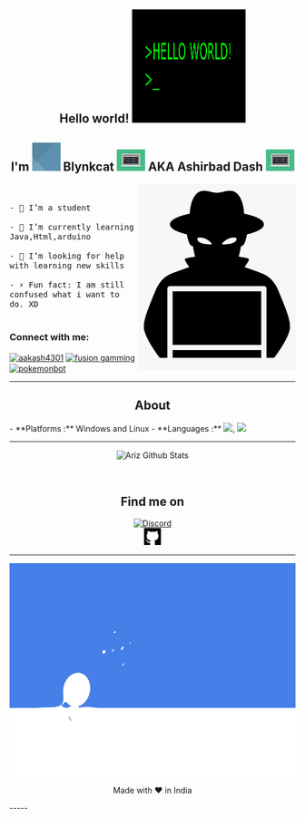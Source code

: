 <h2 align="center">
   
  Hello world!
  <img alt="hi" src="https://github.com/Blynkcat/Blynkcat/blob/main/test2.gif" width="200" height="200"/>
</h2>
<h2 align="center">
    I'm
    <img alt="popup_cat" src="https://raw.githubusercontent.com/Blynkcat/Blynkcat/main/TEST3.webp" width="50">
    Blynkcat
    <img alt="dev_cat" src="https://github.com/Blynkcat/Blynkcat/blob/main/test.gif" width="50"> 
    AKA Ashirbad Dash
    <img alt="dev_cat" src="https://github.com/Blynkcat/Blynkcat/blob/main/test.gif" width="50"> 
</h2>
<img width="55%" align="right" alt="Bootcamp" src="https://github.com/Blynkcat/Blynkcat/blob/main/TEST4.png"/>
<p align="left">
  <samp>
    <br><br>
    - 🔭 I’m  a student
    <br><br>
    - 🌱 I’m currently learning Java,Html,arduino
    <br><br>
    - 🤔 I’m looking for help with learning new skills
    <br><br>
    - ⚡ Fun fact: I am still confused what i want to do. XD
    <br><br>
  </samp>
</p>
<h3 align="left">Connect with me:</h3>
<p align="left">
<a href="https://instagram.com/aakash4301" target="blank"><img align="center" src="https://raw.githubusercontent.com/rahuldkjain/github-profile-readme-generator/master/src/images/icons/Social/instagram.svg" alt="aakash4301" height="30" width="40" /></a>
  <a href="https://www.youtube.com/channel/UC8UDz_IRwUDuIcKf3zraNWQ" target="blank"><img align="center" src="https://raw.githubusercontent.com/rahuldkjain/github-profile-readme-generator/master/src/images/icons/Social/youtube.svg" alt="fusion gamming" height="30" width="40" /></a>
<a href="https://discord.gg/yZBwSQApCd" target="blank"><img align="center" src="https://raw.githubusercontent.com/rahuldkjain/github-profile-readme-generator/master/src/images/icons/Social/discord.svg" alt="pokemonbot" height="30" width="40" /></a>
</p>
<hr/>
<h2 align="center">About</h2>
- **Platforms :** Windows and Linux
- **Languages :** <img src="https://img.shields.io/badge/python%20-%23323330.svg?&style=for-the-badge&logo=python&logoColor=%23F7DF1E"/>, <img src="https://img.shields.io/badge/LUA-%230175C2.svg?&style=for-the-badge&logo=lua&logoColor=white"/>
<hr/>
<p align="center">
  <img align="center" alt="Ariz Github Stats" src="https://github-readme-stats.vercel.app/api?username=Ariz-z&show_icons=true&show_icons=true&theme=radical"  />
</p>
<br/>
<h2 align="center">Find me on</h2>
<p align="center">
  <a href="https://discord.gg/pokemonbot">
    <img alt="Discord" width="300px" src="https://upload.wikimedia.org/wikipedia/commons/thumb/c/ca/Discord_Color_Text_Logo.svg/512px-Discord_Color_Text_Logo.svg.png"/>
     <br>
     <a href="https://github.com/Ariz-z">
    <img alt="GitHub" width="30px" src="https://raw.githubusercontent.com/dev-akshat/archive/main/images/svgs/social_media/github.svg"/>
  </a>
  
</p>
<hr/>
<p align="center">
  <img align="center" alt="OnePiece_Luffy" src="https://github.com/Blynkcat/Blynkcat/blob/main/test5.gif"/>
</p>
<p align="center">
  Made with ❤️ in India
</p>
-----  
